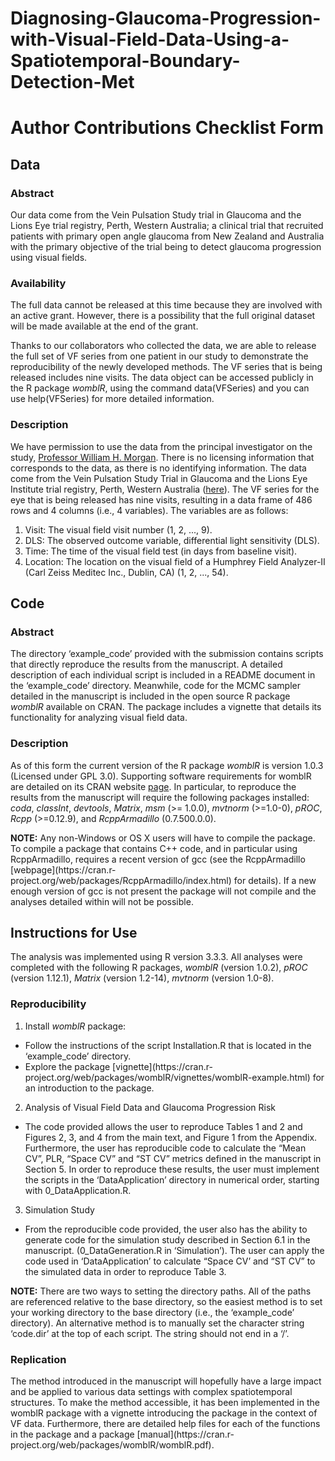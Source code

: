 # Diagnosing-Glaucoma-Progression-with-Visual-Field-Data-Using-a-Spatiotemporal-Boundary-Detection-Met

# Author Contributions Checklist Form

## Data

### Abstract 
Our data come from the Vein Pulsation Study trial in Glaucoma and the Lions Eye trial registry, Perth, Western Australia; a clinical trial that recruited patients with primary open angle glaucoma from New Zealand and Australia with the primary objective of the trial being to detect glaucoma progression using visual fields.

### Availability 
The full data cannot be released at this time because they are involved with an active grant. However, there is a possibility that the full original dataset will be made available at the end of the grant.

Thanks to our collaborators who collected the data, we are able to release the full set of VF series from one patient in our study to demonstrate the reproducibility of the newly developed methods. The VF series that is being released includes nine visits. The data object can be accessed publicly in the R package _womblR_, using the command data(VFSeries) and you can use help(VFSeries) for more detailed information.

### Description
We have permission to use the data from the principal investigator on the study, [Professor William H. Morgan](BillMorgan@lei.org.au). There is no licensing information that corresponds to the data, as there is no identifying information. The data come from the Vein Pulsation Study Trial in Glaucoma and the Lions Eye Institute trial registry, Perth, Western Australia ([here](https://anzctr.org.au/Trial/Registration/TrialReview.aspx?ACTRN=12608000274370)). The VF series for the eye that is being released has nine visits, resulting in a data frame of 486 rows and 4 columns (i.e., 4 variables). The variables are as follows:
1. Visit: The visual field visit number (1, 2, ..., 9).
2. DLS: The observed outcome variable, differential light sensitivity (DLS).
3. Time: The time of the visual field test (in days from baseline visit).
4. Location: The location on the visual field of a Humphrey Field Analyzer-II (Carl Zeiss Meditec Inc., Dublin, CA) (1, 2, ..., 54).

## Code

### Abstract
The directory ‘example_code’ provided with the submission contains scripts that directly reproduce the results from the manuscript. A detailed description of each individual script is included in a README document in the ‘example_code’ directory. Meanwhile, code for the MCMC sampler detailed in the manuscript is included in the open source R package _womblR_ available on CRAN. The package includes a vignette that details its functionality for analyzing visual field data.

### Description 
As of this form the current version of the R package _womblR_ is version 1.0.3 (Licensed under GPL 3.0). Supporting software requirements for womblR are detailed on its CRAN website [page](https://cran.r-project.org/web/packages/womblR/index.html). In particular, to reproduce the results from the manuscript will require the following packages installed: _coda_, _classInt_, _devtools_, _Matrix_, _msm_ (>= 1.0.0), _mvtnorm_ (>=1.0-0), _pROC_, _Rcpp_ (>=0.12.9), and _RcppArmadillo_ (0.7.500.0.0).

**NOTE:** Any non-Windows or OS X users will have to compile the package. To compile a package that contains C++ code, and in particular using RcppArmadillo, requires a recent version of gcc (see the RcppArmadillo [webpage](https://cran.r- project.org/web/packages/RcppArmadillo/index.html) for details). If a new enough version of gcc is not present the package will not compile and the analyses detailed within will not be possible.
 
## Instructions for Use

The analysis was implemented using R version 3.3.3. All analyses were completed with the following R packages, _womblR_ (version 1.0.2), _pROC_ (version 1.12.1), _Matrix_ (version 1.2-14), _mvtnorm_ (version 1.0-8).

### Reproducibility
1. Install _womblR_ package:
  * Follow the instructions of the script Installation.R that is located in the ‘example_code’ directory.
  * Explore the package [vignette](https://cran.r- project.org/web/packages/womblR/vignettes/womblR-example.html) for an introduction to the package.

2. Analysis of Visual Field Data and Glaucoma Progression Risk
  * The code provided allows the user to reproduce Tables 1 and 2 and Figures 2, 3,
and 4 from the main text, and Figure 1 from the Appendix. Furthermore, the user has reproducible code to calculate the “Mean CV”, PLR, “Space CV” and “ST CV” metrics defined in the manuscript in Section 5. In order to reproduce these results, the user must implement the scripts in the ‘DataApplication’ directory in numerical order, starting with 0_DataApplication.R.

3. Simulation Study
  * From the reproducible code provided, the user also has the ability to generate
code for the simulation study described in Section 6.1 in the manuscript. (0_DataGeneration.R in ‘Simulation’). The user can apply the code used in ‘DataApplication’ to calculate “Space CV’ and “ST CV” to the simulated data in order to reproduce Table 3.

**NOTE:** There are two ways to setting the directory paths. All of the paths are referenced relative to the base directory, so the easiest method is to set your working directory to the base directory (i.e., the ‘example_code’ directory). An alternative method is to manually set the character string ‘code.dir’ at the top of each script. The string should not end in a ‘/’.

### Replication
The method introduced in the manuscript will hopefully have a large impact and be applied to various data settings with complex spatiotemporal structures. To make the method accessible, it has been implemented in the womblR package with a vignette introducing the package in the context of VF data. Furthermore, there are detailed help files for each of the functions in the package and a package [manual](https://cran.r- project.org/web/packages/womblR/womblR.pdf).

